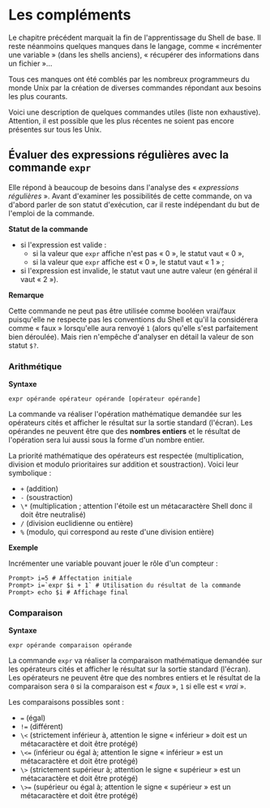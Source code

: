# Les compléments

Le chapitre précédent marquait la fin de l'apprentissage du Shell de base. Il reste néanmoins quelques manques dans le langage, comme « incrémenter une variable » (dans les shells anciens), « récupérer des informations dans un fichier »…

Tous ces manques ont été comblés par les nombreux programmeurs du monde Unix par la création de diverses commandes répondant aux besoins les plus courants.

Voici une description de quelques commandes utiles (liste non exhaustive). Attention, il est possible que les plus récentes ne soient pas encore présentes sur tous les Unix.

## Évaluer des expressions régulières avec la commande `expr`

Elle répond à beaucoup de besoins dans l'analyse des « _expressions régulières_ ». Avant d'examiner les possibilités de cette commande, on va d'abord parler de son statut d'exécution, car il reste indépendant du but de l'emploi de la commande.

__Statut de la commande__

* si l'expression est valide :
  * si la valeur que `expr` affiche n'est pas « 0 », le statut vaut « 0 »,
  * si la valeur que `expr` affiche est « 0 », le statut vaut « 1 » ;
* si l'expression est invalide, le statut vaut une autre valeur (en général il vaut « 2 »).

__Remarque__

Cette commande ne peut pas être utilisée comme booléen vrai/faux puisqu'elle ne respecte pas les conventions du Shell et qu'il la considérera comme « faux » lorsqu'elle aura renvoyé `1` (alors qu'elle s'est parfaitement bien déroulée). Mais rien n'empêche d'analyser en détail la valeur de son statut `$?`.

### Arithmétique

__Syntaxe__

```shell
expr opérande opérateur opérande [opérateur opérande]
```

La commande va réaliser l'opération mathématique demandée sur les opérateurs cités et afficher le résultat sur la sortie standard (l'écran). Les opérandes ne peuvent être que des __nombres entiers__ et le résultat de l'opération sera lui aussi sous la forme d'un nombre entier.

La priorité mathématique des opérateurs est respectée (multiplication, division et modulo prioritaires sur addition et soustraction). Voici leur symbolique :

* `+` (addition)
* `-` (soustraction)
* `\*` (multiplication ; attention l'étoile est un métacaractère Shell donc il doit être neutralisé)
* `/` (division euclidienne ou entière)
* `%` (modulo, qui correspond au reste d'une division entière)

__Exemple__

Incrémenter une variable pouvant jouer le rôle d'un compteur :

```shell
Prompt> i=5 # Affectation initiale 
Prompt> i=`expr $i + 1` # Utilisation du résultat de la commande 
Prompt> echo $i # Affichage final
```

### Comparaison

__Syntaxe__

```shell
expr opérande comparaison opérande
```

La commande `expr` va réaliser la comparaison mathématique demandée sur les opérateurs cités et afficher le résultat sur la sortie standard (l'écran). Les opérateurs ne peuvent être que des nombres entiers et le résultat de la comparaison sera `0` si la comparaison est « _faux_ », `1` si elle est « _vrai_ ».

Les comparaisons possibles sont :

* `=` (égal)
* `!=` (différent)
* `\<` (strictement inférieur à, attention le signe « inférieur » doit est un métacaractère et doit être protégé)
* `\<=` (inférieur ou égal à; attention le signe « inférieur » est un métacaractère et doit être protégé)
* `\>` (strictement supérieur à; attention le signe « supérieur » est un métacaractère et doit être protégé)
* `\>=` (supérieur ou égal à; attention le signe « supérieur » est un métacaractère et doit être protégé)
